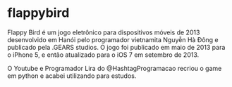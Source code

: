 # flappybird

Flappy Bird é um jogo eletrônico para dispositivos móveis de 2013 desenvolvido em Hanói pelo programador vietnamita Nguyễn Hà Đông e publicado pela .GEARS studios. O jogo foi publicado em maio de 2013 para o iPhone 5, e então atualizado para o iOS 7 em setembro de 2013.

O Youtube e Programador Lira do @HashtagProgramacao recriou o game em python e acabei utilizando para estudos.

